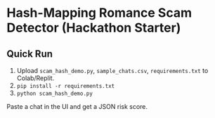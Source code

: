# Hash-Mapping Romance Scam Detector (Hackathon Starter)

## Quick Run
1. Upload `scam_hash_demo.py`, `sample_chats.csv`, `requirements.txt` to Colab/Replit.
2. `pip install -r requirements.txt`
3. `python scam_hash_demo.py`

Paste a chat in the UI and get a JSON risk score.
